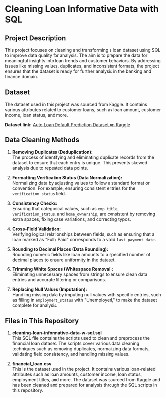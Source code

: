 # Cleaning Loan Informative Data with SQL

## Project Description

This project focuses on cleaning and transforming a loan dataset using SQL to improve data quality for analysis. The aim is to prepare the data for meaningful insights into loan trends and customer behaviors. By addressing issues like missing values, duplicates, and inconsistent formats, the project ensures that the dataset is ready for further analysis in the banking and finance domain.

## Dataset

The dataset used in this project was sourced from Kaggle. It contains various attributes related to customer loans, such as loan amount, customer income, loan status, and more.

**Dataset link:** [Auto Loan Default Prediction Dataset on Kaggle](https://www.kaggle.com/datasets/nezukokamaado/auto-loan-dataset)

## Data Cleaning Methods

1. **Removing Duplicates (Deduplication):**  
   The process of identifying and eliminating duplicate records from the dataset to ensure that each entry is unique. This prevents skewed analysis due to repeated data points.

2. **Formatting Verification Status (Data Normalization):**  
   Normalizing data by adjusting values to follow a standard format or convention. For example, ensuring consistent entries for the `verification_status` field.

3. **Consistency Checks:**  
   Ensuring that categorical values, such as `emp_title`, `verification_status`, and `home_ownership`, are consistent by removing extra spaces, fixing case variations, and correcting typos.

4. **Cross-Field Validation:**  
   Verifying logical relationships between fields, such as ensuring that a loan marked as "Fully Paid" corresponds to a valid `last_payment_date`.

5. **Rounding to Decimal Places (Data Rounding):**  
   Rounding numeric fields like loan amounts to a specified number of decimal places to ensure uniformity in the dataset.

6. **Trimming White Spaces (Whitespace Removal):**  
   Eliminating unnecessary spaces from strings to ensure clean data entries and accurate filtering or comparisons.

7. **Replacing Null Values (Imputation):**  
   Handling missing data by imputing null values with specific entries, such as filling in `employment_status` with "Unemployed," to make the dataset complete for analysis.

## Files in This Repository

1. **cleaning-loan-informative-data-w-sql.sql**  
   This SQL file contains the scripts used to clean and preprocess the financial loan dataset. The scripts cover various data cleaning techniques such as removing duplicates, normalizing data formats, validating field consistency, and handling missing values.

2. **financial_loan.csv**  
   This is the dataset used in the project. It contains various loan-related attributes such as loan amounts, customer income, loan status, employment titles, and more. The dataset was sourced from Kaggle and has been cleaned and prepared for analysis through the SQL scripts in this repository.
